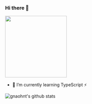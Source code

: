 ### Hi there 👋
<img src="https://i.giphy.com/media/ES4Vcv8zWfIt2/giphy.webp" width="200">

- 🌱 I’m currently learning TypeScript ⚡

![gnaohnt's github stats](https://github-readme-stats.vercel.app/api?username=hoang0199&show_icons=true)

<!--
**hoang0199/hoang0199** is a ✨ _special_ ✨ repository because its `README.md` (this file) appears on your GitHub profile.

Here are some ideas to get you started:

- 🔭 I’m currently working on ...
- 👯 I’m looking to collaborate on ...
- 🤔 I’m looking for help with ...
- 💬 Ask me about ...
- 😄 Pronouns: ...
-  Fun fact: ...
-->
